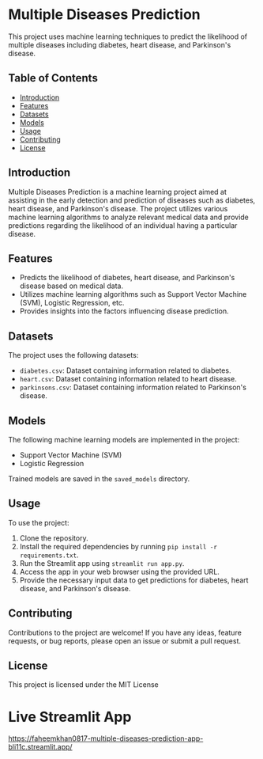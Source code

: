 # Multiple Diseases Prediction

This project uses machine learning techniques to predict the likelihood of multiple diseases including diabetes, heart disease, and Parkinson's disease.

## Table of Contents

- [Introduction](#introduction)
- [Features](#features)
- [Datasets](#datasets)
- [Models](#models)
- [Usage](#usage)
- [Contributing](#contributing)
- [License](#license)

## Introduction

Multiple Diseases Prediction is a machine learning project aimed at assisting in the early detection and prediction of diseases such as diabetes, heart disease, and Parkinson's disease. The project utilizes various machine learning algorithms to analyze relevant medical data and provide predictions regarding the likelihood of an individual having a particular disease.

## Features

- Predicts the likelihood of diabetes, heart disease, and Parkinson's disease based on medical data.
- Utilizes machine learning algorithms such as Support Vector Machine (SVM), Logistic Regression, etc.
- Provides insights into the factors influencing disease prediction.

## Datasets

The project uses the following datasets:
- `diabetes.csv`: Dataset containing information related to diabetes.
- `heart.csv`: Dataset containing information related to heart disease.
- `parkinsons.csv`: Dataset containing information related to Parkinson's disease.

## Models

The following machine learning models are implemented in the project:
- Support Vector Machine (SVM)
- Logistic Regression

Trained models are saved in the `saved_models` directory.

## Usage

To use the project:
1. Clone the repository.
2. Install the required dependencies by running `pip install -r requirements.txt`.
3. Run the Streamlit app using `streamlit run app.py`.
4. Access the app in your web browser using the provided URL.
5. Provide the necessary input data to get predictions for diabetes, heart disease, and Parkinson's disease.

## Contributing

Contributions to the project are welcome! If you have any ideas, feature requests, or bug reports, please open an issue or submit a pull request.

## License

This project is licensed under the MIT License

# Live Streamlit App
https://faheemkhan0817-multiple-diseases-prediction-app-bli11c.streamlit.app/

